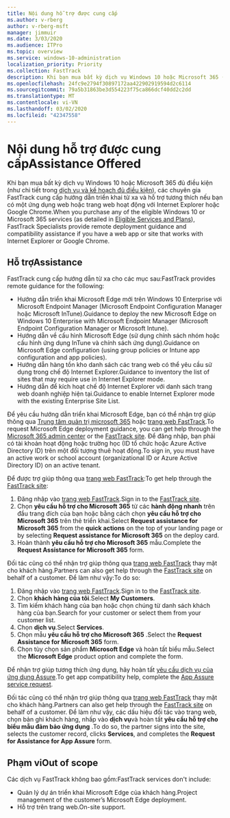 ```yaml
---
title: Nội dung hỗ trợ được cung cấp
ms.author: v-rberg
author: v-rberg-msft
manager: jimmuir
ms.date: 3/03/2020
ms.audience: ITPro
ms.topic: overview
ms.service: windows-10-administration
localization_priority: Priority
ms.collection: FastTrack
description: Khi bạn mua bất kỳ dịch vụ Windows 10 hoặc Microsoft 365 (như chi tiết trong dịch vụ và kế hoạch đủ điều kiện), FastTrack chuyên gia cung cấp hướng dẫn triển khai từ xa và hỗ trợ tương thích nếu bạn có một ứng dụng web hoặc trang web hoạt động với Internet Explorer hoặc Google Chrome.
ms.openlocfilehash: 24fc9e2794f30897172aa422902919594d2c6114
ms.sourcegitcommit: 79a5b31863be3d554223f75ca866dcf40dd2c2dd
ms.translationtype: MT
ms.contentlocale: vi-VN
ms.lasthandoff: 03/02/2020
ms.locfileid: "42347558"
---
```

# <a name="assistance-offered"></a><span data-ttu-id="c06ce-103">Nội dung hỗ trợ được cung cấp</span><span class="sxs-lookup"><span data-stu-id="c06ce-103">Assistance Offered</span></span>

<span data-ttu-id="c06ce-104">Khi bạn mua bất kỳ dịch vụ Windows 10 hoặc Microsoft 365 đủ điều kiện (như chi tiết trong [dịch vụ và kế hoạch đủ điều kiện](M365-eligible-services-and-plans.md)), các chuyên gia FastTrack cung cấp hướng dẫn triển khai từ xa và hỗ trợ tương thích nếu bạn có một ứng dụng web hoặc trang web hoạt động với Internet Explorer hoặc Google Chrome.</span><span class="sxs-lookup"><span data-stu-id="c06ce-104">When you purchase any of the eligible Windows 10 or Microsoft 365 services (as detailed in [Eligible Services and Plans](M365-eligible-services-and-plans.md)), FastTrack Specialists provide remote deployment guidance and compatibility assistance if you have a web app or site that works with Internet Explorer or Google Chrome.</span></span> 

## <a name="assistance"></a><span data-ttu-id="c06ce-105">Hỗ trợ</span><span class="sxs-lookup"><span data-stu-id="c06ce-105">Assistance</span></span>

<span data-ttu-id="c06ce-106">FastTrack cung cấp hướng dẫn từ xa cho các mục sau:</span><span class="sxs-lookup"><span data-stu-id="c06ce-106">FastTrack provides remote guidance for the following:</span></span>
- <span data-ttu-id="c06ce-107">Hướng dẫn triển khai Microsoft Edge mới trên Windows 10 Enterprise với Microsoft Endpoint Manager (Microsoft Endpoint Configuration Manager hoặc Microsoft InTune).</span><span class="sxs-lookup"><span data-stu-id="c06ce-107">Guidance to deploy the new Microsoft Edge on Windows 10 Enterprise with Microsoft Endpoint Manager (Microsoft Endpoint Configuration Manager or Microsoft Intune).</span></span>
- <span data-ttu-id="c06ce-108">Hướng dẫn về cấu hình Microsoft Edge (sử dụng chính sách nhóm hoặc cấu hình ứng dụng InTune và chính sách ứng dụng).</span><span class="sxs-lookup"><span data-stu-id="c06ce-108">Guidance on Microsoft Edge configuration (using group policies or Intune app configuration and app policies).</span></span>
- <span data-ttu-id="c06ce-109">Hướng dẫn hàng tồn kho danh sách các trang web có thể yêu cầu sử dụng trong chế độ Internet Explorer.</span><span class="sxs-lookup"><span data-stu-id="c06ce-109">Guidance to inventory the list of sites that may require use in Internet Explorer mode.</span></span>
- <span data-ttu-id="c06ce-110">Hướng dẫn để kích hoạt chế độ Internet Explorer với danh sách trang web doanh nghiệp hiện tại.</span><span class="sxs-lookup"><span data-stu-id="c06ce-110">Guidance to enable Internet Explorer mode with the existing Enterprise Site List.</span></span>

<span data-ttu-id="c06ce-111">Để yêu cầu hướng dẫn triển khai Microsoft Edge, bạn có thể nhận trợ giúp thông qua [Trung tâm quản trị microsoft 365](https://go.microsoft.com/fwlink/?linkid=2032704) hoặc [trang web FastTrack](https://go.microsoft.com/fwlink/?linkid=780698).</span><span class="sxs-lookup"><span data-stu-id="c06ce-111">To request Microsoft Edge deployment guidance, you can get help through the [Microsoft 365 admin center](https://go.microsoft.com/fwlink/?linkid=2032704) or the [FastTrack site](https://go.microsoft.com/fwlink/?linkid=780698).</span></span> <span data-ttu-id="c06ce-112">Để đăng nhập, bạn phải có tài khoản hoạt động hoặc trường học (ID tổ chức hoặc Azure Active Directory ID) trên một đối tượng thuê hoạt động.</span><span class="sxs-lookup"><span data-stu-id="c06ce-112">To sign in, you must have an active work or school account (organizational ID or Azure Active Directory ID) on an active tenant.</span></span> 

<span data-ttu-id="c06ce-113">Để được trợ giúp thông qua [trang web FastTrack](https://go.microsoft.com/fwlink/?linkid=780698):</span><span class="sxs-lookup"><span data-stu-id="c06ce-113">To get help through the [FastTrack site](https://go.microsoft.com/fwlink/?linkid=780698):</span></span> 
1.  <span data-ttu-id="c06ce-114">Đăng nhập vào [trang web FastTrack](https://go.microsoft.com/fwlink/?linkid=780698).</span><span class="sxs-lookup"><span data-stu-id="c06ce-114">Sign in to the [FastTrack site](https://go.microsoft.com/fwlink/?linkid=780698).</span></span> 
2.  <span data-ttu-id="c06ce-115">Chọn **yêu cầu hỗ trợ cho Microsoft 365** từ các **hành động nhanh** trên đầu trang đích của bạn hoặc bằng cách chọn **yêu cầu hỗ trợ cho Microsoft 365** trên thẻ triển khai.</span><span class="sxs-lookup"><span data-stu-id="c06ce-115">Select **Request assistance for Microsoft 365** from the **quick actions** on the top of your landing page or by selecting **Request assistance for Microsoft 365** on the deploy card.</span></span>
3.  <span data-ttu-id="c06ce-116">Hoàn thành **yêu cầu hỗ trợ cho Microsoft 365** mẫu.</span><span class="sxs-lookup"><span data-stu-id="c06ce-116">Complete the **Request Assistance for Microsoft 365** form.</span></span>
  
<span data-ttu-id="c06ce-117">Đối tác cũng có thể nhận trợ giúp thông qua [trang web FastTrack](https://go.microsoft.com/fwlink/?linkid=780698) thay mặt cho khách hàng.</span><span class="sxs-lookup"><span data-stu-id="c06ce-117">Partners can also get help through the [FastTrack site](https://go.microsoft.com/fwlink/?linkid=780698) on behalf of a customer.</span></span> <span data-ttu-id="c06ce-118">Để làm như vậy:</span><span class="sxs-lookup"><span data-stu-id="c06ce-118">To do so:</span></span>
1.  <span data-ttu-id="c06ce-119">Đăng nhập vào [trang web FastTrack](https://go.microsoft.com/fwlink/?linkid=780698).</span><span class="sxs-lookup"><span data-stu-id="c06ce-119">Sign in to the [FastTrack site](https://go.microsoft.com/fwlink/?linkid=780698).</span></span> 
2.  <span data-ttu-id="c06ce-120">Chọn **khách hàng của tôi**.</span><span class="sxs-lookup"><span data-stu-id="c06ce-120">Select **My Customers**.</span></span>
3.  <span data-ttu-id="c06ce-121">Tìm kiếm khách hàng của bạn hoặc chọn chúng từ danh sách khách hàng của bạn.</span><span class="sxs-lookup"><span data-stu-id="c06ce-121">Search for your customer or select them from your customer list.</span></span>
4.  <span data-ttu-id="c06ce-122">Chọn **dịch vụ**.</span><span class="sxs-lookup"><span data-stu-id="c06ce-122">Select **Services**.</span></span>
5.  <span data-ttu-id="c06ce-123">Chọn mẫu **yêu cầu hỗ trợ cho Microsoft 365** .</span><span class="sxs-lookup"><span data-stu-id="c06ce-123">Select the **Request Assistance for Microsoft 365** form.</span></span>
6.  <span data-ttu-id="c06ce-124">Chọn tùy chọn sản phẩm **Microsoft Edge** và hoàn tất biểu mẫu.</span><span class="sxs-lookup"><span data-stu-id="c06ce-124">Select the **Microsoft Edge** product option and complete the form.</span></span>
 
<span data-ttu-id="c06ce-125">Để nhận trợ giúp tương thích ứng dụng, hãy hoàn tất [yêu cầu dịch vụ của ứng dụng Assure](https://go.microsoft.com/fwlink/?linkid=2022721).</span><span class="sxs-lookup"><span data-stu-id="c06ce-125">To get app compatibility help, complete the [App Assure service request](https://go.microsoft.com/fwlink/?linkid=2022721).</span></span>

<span data-ttu-id="c06ce-126">Đối tác cũng có thể nhận trợ giúp thông qua [trang web FastTrack](https://go.microsoft.com/fwlink/?linkid=780698) thay mặt cho khách hàng.</span><span class="sxs-lookup"><span data-stu-id="c06ce-126">Partners can also get help through the [FastTrack site](https://go.microsoft.com/fwlink/?linkid=780698) on behalf of a customer.</span></span> <span data-ttu-id="c06ce-127">Để làm như vậy, các dấu hiệu đối tác vào trang web, chọn bản ghi khách hàng, nhấp vào **dịch vụ**và hoàn tất **yêu cầu hỗ trợ cho biểu mẫu đảm bảo ứng dụng** .</span><span class="sxs-lookup"><span data-stu-id="c06ce-127">To do so, the partner signs into the site, selects the customer record, clicks **Services**, and completes the **Request for Assistance for App Assure** form.</span></span>

## <a name="out-of-scope"></a><span data-ttu-id="c06ce-128">Phạm vi</span><span class="sxs-lookup"><span data-stu-id="c06ce-128">Out of scope</span></span>

<span data-ttu-id="c06ce-129">Các dịch vụ FastTrack không bao gồm:</span><span class="sxs-lookup"><span data-stu-id="c06ce-129">FastTrack services don't include:</span></span>
- <span data-ttu-id="c06ce-130">Quản lý dự án triển khai Microsoft Edge của khách hàng.</span><span class="sxs-lookup"><span data-stu-id="c06ce-130">Project management of the customer’s Microsoft Edge deployment.</span></span>
- <span data-ttu-id="c06ce-131">Hỗ trợ trên trang web.</span><span class="sxs-lookup"><span data-stu-id="c06ce-131">On-site support.</span></span>